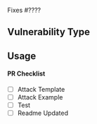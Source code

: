 <!-- Thank you for your interest in contributing to Immunefi! -->

<!-- Consider opening an issue for discussion prior to submitting a PR. -->
<!-- New features will be merged faster if they were first discussed and designed with the team. -->

Fixes #???? <!-- Fill in with issue number -->

## Vulnerability Type
<!-- Describe the changes introduced in this pull request. -->
<!-- Include any context necessary for understanding the PR's purpose. -->

## Usage
<!-- Include an example of how to modify your template. -->

#### PR Checklist

<!-- Before merging the pull request all of the following must be complete. -->
<!-- Feel free to submit a PR or Draft PR even if some items are pending. -->
<!-- Some of the items may not apply. -->

- [ ] Attack Template
- [ ] Attack Example
- [ ] Test
- [ ] Readme Updated